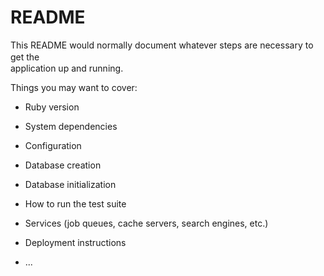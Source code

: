 # README

This README would normally document whatever steps are necessary to get the　  　　　  
application up and running.

Things you may want to cover:            
                    
* Ruby version

* System dependencies      

* Configuration        

* Database creation

* Database initialization

* How to run the test suite

* Services (job queues, cache servers, search engines, etc.)  

* Deployment instructions

* ...
